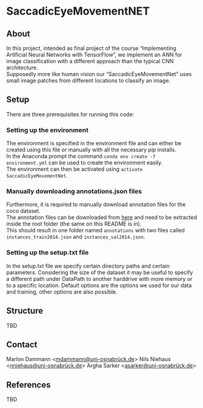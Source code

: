 # SaccadicEyeMovementNET

## About
In this project, intended as final project of the course “Implementing Artificial Neural Networks with TensorFlow”, we implement an ANN for image classification with a different approach than the typical CNN architecture.  
Supposedly more like human vision our “SaccadicEyeMovementNet” uses small image patches from different locations to classify an image.  

## Setup
There are three prerequisites for running this code:

### Setting up the environment
The environment is specified in the environment file and can either be created using this file or manually with all the necessary pip installs.  
In the Anaconda prompt the command ``conda env create -f environment.yml`` can be used to create the environment easily.  
The environment can then be activated using ``activate SaccadicEyeMovementNet``.

### Manually downloading  annotations.json files
Furthermore, it is required to manually download annotation files for the coco dataset.  
The annotation files can be downloaded from [here](http://images.cocodataset.org/annotations/annotations_trainval2014.zip) and need to be extracted inside the root folder (the same on this README is in).  
This should result in one folder named ``annotations`` with two files called ``instances_train2014.json`` and ``instances_val2014.json``.

### Setting up the setup.txt file
In the setup.txt file we specify certain directory paths and certain parameters.
Considering the size of the dataset it may be useful to specify a different path under DataPath to another harddrive with more memory or to a specific location.
Default options are the options we used for our data and training, other options are also possible.

## Structure
TBD

## Contact
Marlon Dammann <mdammann@uni-osnabrück.de>
Nils Niehaus <nniehaus@uni-osnabrück.de>
Argha Sarker <asarker@uni-osnabrück.de>

## References
TBD

